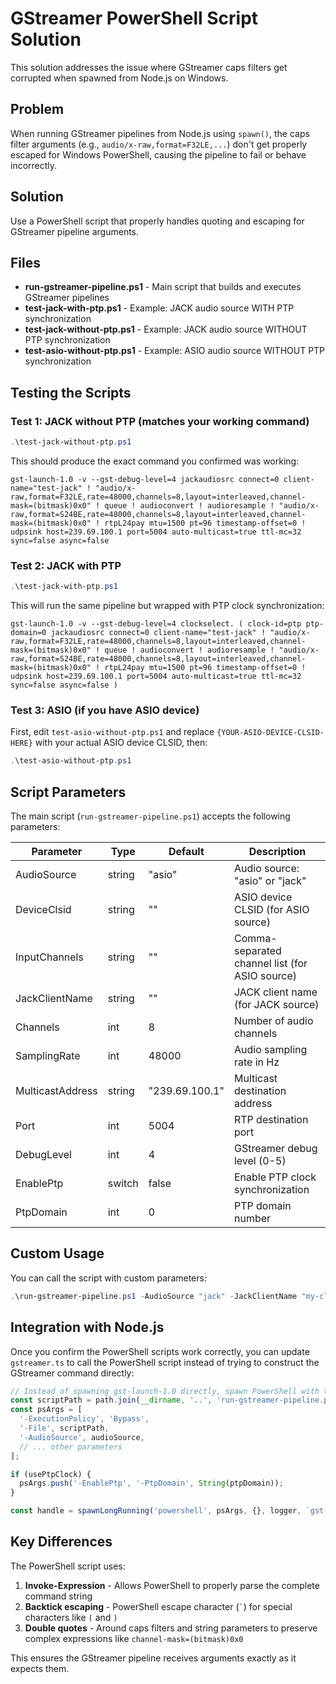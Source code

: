 # GStreamer PowerShell Script Solution

This solution addresses the issue where GStreamer caps filters get corrupted when spawned from Node.js on Windows.

## Problem

When running GStreamer pipelines from Node.js using `spawn()`, the caps filter arguments (e.g., `audio/x-raw,format=F32LE,...`) don't get properly escaped for Windows PowerShell, causing the pipeline to fail or behave incorrectly.

## Solution

Use a PowerShell script that properly handles quoting and escaping for GStreamer pipeline arguments.

## Files

- **run-gstreamer-pipeline.ps1** - Main script that builds and executes GStreamer pipelines
- **test-jack-with-ptp.ps1** - Example: JACK audio source WITH PTP synchronization
- **test-jack-without-ptp.ps1** - Example: JACK audio source WITHOUT PTP synchronization  
- **test-asio-without-ptp.ps1** - Example: ASIO audio source WITHOUT PTP synchronization

## Testing the Scripts

### Test 1: JACK without PTP (matches your working command)

```powershell
.\test-jack-without-ptp.ps1
```

This should produce the exact command you confirmed was working:
```
gst-launch-1.0 -v --gst-debug-level=4 jackaudiosrc connect=0 client-name="test-jack" ! "audio/x-raw,format=F32LE,rate=48000,channels=8,layout=interleaved,channel-mask=(bitmask)0x0" ! queue ! audioconvert ! audioresample ! "audio/x-raw,format=S24BE,rate=48000,channels=8,layout=interleaved,channel-mask=(bitmask)0x0" ! rtpL24pay mtu=1500 pt=96 timestamp-offset=0 ! udpsink host=239.69.100.1 port=5004 auto-multicast=true ttl-mc=32 sync=false async=false
```

### Test 2: JACK with PTP

```powershell
.\test-jack-with-ptp.ps1
```

This will run the same pipeline but wrapped with PTP clock synchronization:
```
gst-launch-1.0 -v --gst-debug-level=4 clockselect. ( clock-id=ptp ptp-domain=0 jackaudiosrc connect=0 client-name="test-jack" ! "audio/x-raw,format=F32LE,rate=48000,channels=8,layout=interleaved,channel-mask=(bitmask)0x0" ! queue ! audioconvert ! audioresample ! "audio/x-raw,format=S24BE,rate=48000,channels=8,layout=interleaved,channel-mask=(bitmask)0x0" ! rtpL24pay mtu=1500 pt=96 timestamp-offset=0 ! udpsink host=239.69.100.1 port=5004 auto-multicast=true ttl-mc=32 sync=false async=false )
```

### Test 3: ASIO (if you have ASIO device)

First, edit `test-asio-without-ptp.ps1` and replace `{YOUR-ASIO-DEVICE-CLSID-HERE}` with your actual ASIO device CLSID, then:

```powershell
.\test-asio-without-ptp.ps1
```

## Script Parameters

The main script (`run-gstreamer-pipeline.ps1`) accepts the following parameters:

| Parameter | Type | Default | Description |
|-----------|------|---------|-------------|
| AudioSource | string | "asio" | Audio source: "asio" or "jack" |
| DeviceClsid | string | "" | ASIO device CLSID (for ASIO source) |
| InputChannels | string | "" | Comma-separated channel list (for ASIO source) |
| JackClientName | string | "" | JACK client name (for JACK source) |
| Channels | int | 8 | Number of audio channels |
| SamplingRate | int | 48000 | Audio sampling rate in Hz |
| MulticastAddress | string | "239.69.100.1" | Multicast destination address |
| Port | int | 5004 | RTP destination port |
| DebugLevel | int | 4 | GStreamer debug level (0-5) |
| EnablePtp | switch | false | Enable PTP clock synchronization |
| PtpDomain | int | 0 | PTP domain number |

## Custom Usage

You can call the script with custom parameters:

```powershell
.\run-gstreamer-pipeline.ps1 -AudioSource "jack" -JackClientName "my-client" -Channels 2 -Port 5006
```

## Integration with Node.js

Once you confirm the PowerShell scripts work correctly, you can update `gstreamer.ts` to call the PowerShell script instead of trying to construct the GStreamer command directly:

```typescript
// Instead of spawning gst-launch-1.0 directly, spawn PowerShell with the script
const scriptPath = path.join(__dirname, '..', 'run-gstreamer-pipeline.ps1');
const psArgs = [
  '-ExecutionPolicy', 'Bypass',
  '-File', scriptPath,
  '-AudioSource', audioSource,
  // ... other parameters
];

if (usePtpClock) {
  psArgs.push('-EnablePtp', '-PtpDomain', String(ptpDomain));
}

const handle = spawnLongRunning('powershell', psArgs, {}, logger, `gst-stream${stream.streamIndex}`);
```

## Key Differences

The PowerShell script uses:
1. **Invoke-Expression** - Allows PowerShell to properly parse the complete command string
2. **Backtick escaping** - PowerShell escape character (`` ` ``) for special characters like `(` and `)`
3. **Double quotes** - Around caps filters and string parameters to preserve complex expressions like `channel-mask=(bitmask)0x0`

This ensures the GStreamer pipeline receives arguments exactly as it expects them.

